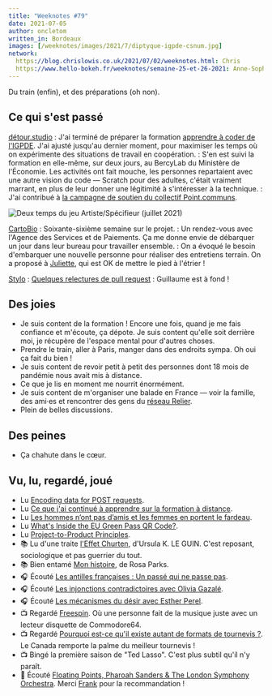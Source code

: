 ```yaml
---
title: "Weeknotes #79"
date: 2021-07-05
author: oncletom
written_in: Bordeaux
images: [/weeknotes/images/2021/7/diptyque-igpde-csnum.jpg]
network:
  https://blog.chrislowis.co.uk/2021/07/02/weeknotes.html: Chris
  https://www.hello-bokeh.fr/weeknotes/semaine-25-et-26-2021: Anne-Sophie
---
```


Du train (enfin), et des préparations (oh non).

<!--more-->

## Ce qui s'est passé

[détour.studio]
: J'ai terminé de préparer la formation [apprendre à coder de l'IGPDE](https://demo.hedgedoc.org/s/6l43RT1nP). J'ai ajusté jusqu'au dernier moment, pour maximiser les temps où on expérimente des situations de travail en coopération.
: S'en est suivi la formation en elle-même, sur deux jours, au BercyLab du Ministère de l'Économie. Les activités ont fait mouche, les personnes repartaient avec une autre vision du code — Scratch pour des adultes, c'était vraiment marrant, en plus de leur donner une légitimité à s'intéresser à la technique.
: J'ai contribué à [la campagne de soutien du collectif Point.communs](https://www.helloasso.com/associations/legal-services-for-commons/collectes/soutenir-le-collectif-point-communs).

![](/weeknotes/images/2021/7/diptyque-igpde-csnum.jpg "Deux temps du jeu Artiste/Spécifieur (juillet 2021)")

[CartoBio]
: Soixante-sixième semaine sur le projet.
: Un rendez-vous avec l'Agence des Services et de Paiements. Ça me donne envie de débarquer un jour dans leur bureau pour travailler ensemble.
: On a évoqué le besoin d'embarquer une nouvelle personne pour réaliser des entretiens terrain. On a proposé à [Juliette], qui est OK de mettre le pied à l'étrier !

[Stylo]
: [Quelques relectures de pull request](https://github.com/EcrituresNumeriques/stylo/pulls) : Guillaume est à fond !

## Des joies

- Je suis content de la formation ! Encore une fois, quand je me fais confiance et m'écoute, ça dépote. Je suis content qu'elle soit derrière moi, je récupère de l'espace mental pour d'autres choses.
- Prendre le train, aller à Paris, manger dans des endroits sympa. Oh oui ça fait du bien !
- Je suis content de revoir petit à petit des personnes dont 18 mois de pandémie nous avait mis à distance.
- Ce que je lis en moment me nourrit énormément.
- Je suis content de m'organiser une balade en France — voir la famille, des ami·es et rencontrer des gens du [réseau Relier](http://reseau-relier.org/).
- Plein de belles discussions.

## Des peines

- Ça chahute dans le cœur.

## Vu, lu, regardé, joué

- Lu [Encoding data for POST requests](https://jakearchibald.com/2021/encoding-data-for-post-requests/).
- Lu [Ce que j'ai continué à apprendre sur la formation à distance](https://juliebrillet.fr/blog/2021_06_foad2/).
- Lu [Les hommes n’ont pas d’amis et les femmes en portent le fardeau](https://repeindre.info/2019/05/23/les-hommes-nont-pas-damis-et-les-femmes-en-portent-le-fardeau/).
- Lu [What's Inside the EU Green Pass QR Code?](https://gir.st/blog/greenpass.html).
- Lu [Project-to-Product Principles](https://mattphilip.wordpress.com/2021/06/30/infographic-project-to-product-principles/).
- 📚 Lu d'une traite [l'Effet Churten](https://www.editions-actusf.fr/a/ursula-leguin/effet-churten), d'Ursula K. LE GUIN. C'est reposant, sociologique et pas guerrier du tout.
- 📚 Bien entamé [Mon histoire](https://www.editionslibertalia.com/catalogue/poche/rosa-parks-mon-histoire), de Rosa Parks.
- 🎧 Écouté [Les antilles françaises : Un passé qui ne passe pas](https://www.franceculture.fr/emissions/lsd-la-serie-documentaire/les-antilles-francaises-enchainees-a-lesclavage-34-un-passe-qui-ne-passe-pas).
- 🎧 Écouté [Les injonctions contradictoires avec Olivia Gazalé](https://www.podcastics.com/podcast/episode/les-injonctions-contradictoires-avec-olivia-gazale-25637/).
- 🎧 Écouté [Les mécanismes du désir avec Esther Perel](https://www.podcastics.com/podcast/episode/les-mecanismes-du-desir-avec-esther-perel-25634).
- 📺 Regardé [Freespin](https://www.youtube.com/watch?v=zprSxCMlECA). Où une personne fait de la musique juste avec un lecteur disquette de Commodore64.
- 📺 Regardé [Pourquoi est-ce qu'il existe autant de formats de tournevis ?](https://www.youtube.com/watch?v=ARAQUgkdIvQ). Le Canada remporte la palme du meilleur tournevis !
- 📺 Bingé la première saison de "Ted Lasso". C'est plus subtil qu'il n'y paraît.
- 🎵 Écouté [Floating Points, Pharoah Sanders & The London Symphony Orchestra](https://www.youtube.com/watch?v=Mn8x0QbN4f8). Merci [Frank](https://frank.taillandier.me/) pour la recommandation !

[détour.studio]: /
[Solstice]: https://solstice.coop/
[Stylo]: https://github.com/EcrituresNumeriques/stylo
[CartoBio]: https://cartobio.org/
[EditAdapt]: http://editadapt.fr/
[Usine Vivante]: https://www.usinevivante.org
[La Zone]: http://la.zone
[YesWiki]: https://yeswiki.net
[DataGalaxy]: https://www.datagalaxy.com/
[Classes à 12]: https://beta.gouv.fr/startups/classes12.html

[Noémie]: https://noemiegirard.co
[Sandra]: https://sandrakpodar.net/
[Juliette]: https://twitter.com/ju_net01
[Sofia]: https://twitter.com/sofiaboulaarab
[Guillaume]: https://www.yuzutech.fr/
[Antoine]: https://www.quaternum.net/
[Yannick]: https://elsif.fr/
[Basile]: https://basilesimon.fr/
[Maïtané]: https://maiwann.net/
[Laurent]: https://cocotier.xyz/
[Audrey]: https://fr.linkedin.com/in/audreybramy

